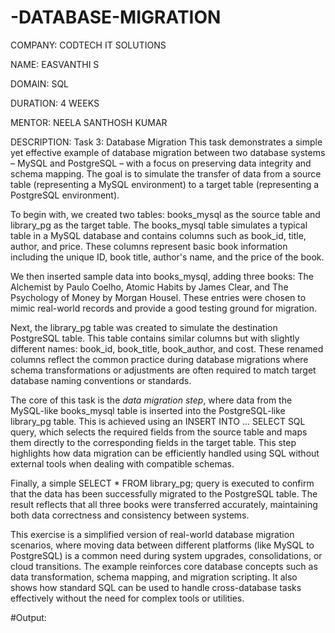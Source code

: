 # -DATABASE-MIGRATION

COMPANY: CODTECH IT SOLUTIONS

NAME: EASVANTHI S

DOMAIN: SQL

DURATION: 4 WEEKS

MENTOR: NEELA SANTHOSH KUMAR

DESCRIPTION:
Task 3: Database Migration
This task demonstrates a simple yet effective example of database migration between two database systems – MySQL and PostgreSQL – with a focus on preserving data integrity and schema mapping. The goal is to simulate the transfer of data from a source table (representing a MySQL environment) to a target table (representing a PostgreSQL environment).

To begin with, we created two tables: books_mysql as the source table and library_pg as the target table. The books_mysql table simulates a typical table in a MySQL database and contains columns such as book_id, title, author, and price. These columns represent basic book information including the unique ID, book title, author's name, and the price of the book.

We then inserted sample data into books_mysql, adding three books: The Alchemist by Paulo Coelho, Atomic Habits by James Clear, and The Psychology of Money by Morgan Housel. These entries were chosen to mimic real-world records and provide a good testing ground for migration.

Next, the library_pg table was created to simulate the destination PostgreSQL table. This table contains similar columns but with slightly different names: book_id, book_title, book_author, and cost. These renamed columns reflect the common practice during database migrations where schema transformations or adjustments are often required to match target database naming conventions or standards.

The core of this task is the *data migration step*, where data from the MySQL-like books_mysql table is inserted into the PostgreSQL-like library_pg table. This is achieved using an INSERT INTO ... SELECT SQL query, which selects the required fields from the source table and maps them directly to the corresponding fields in the target table. This step highlights how data migration can be efficiently handled using SQL without external tools when dealing with compatible schemas.

Finally, a simple SELECT * FROM library_pg; query is executed to confirm that the data has been successfully migrated to the PostgreSQL table. The result reflects that all three books were transferred accurately, maintaining both data correctness and consistency between systems.

This exercise is a simplified version of real-world database migration scenarios, where moving data between different platforms (like MySQL to PostgreSQL) is a common need during system upgrades, consolidations, or cloud transitions. The example reinforces core database concepts such as data transformation, schema mapping, and migration scripting. It also shows how standard SQL can be used to handle cross-database tasks effectively without the need for complex tools or utilities.

#Output:
